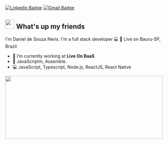 [![Linkedin Badge](https://img.shields.io/badge/-DanielNeris-blue?style=flat-square&logo=Linkedin&logoColor=white&link=https://www.linkedin.com/in/danielneris/)](link=https://www.linkedin.com/in/danielneris/)
[![Gmail Badge](https://img.shields.io/badge/-danielneris01@gmail.com-c14438?style=flat-square&logo=Gmail&logoColor=white&link=mailto:danielneris01@gmail.com)](mailto:danielneris01@gmail.com)

## <img src="https://media.giphy.com/media/hvRJCLFzcasrR4ia7z/giphy.gif" width="30px"> What's up my friends

I'm Daniel de Souza Neris.
I'm a full stack developer :computer:
📍 Live on Bauru-SP, Brazil

- :rocket:   I’m currently working at **Live On BaaS**
- :purple_heart:   JavaScriptm, Assemble.
- :computer:   JavaScript, Typescript, Node.js, ReactJS, React Native


<a href="https://github.com/DanielNeris/DanielNeris" title="Go to Source"><img width="100%" height="200" src="https://github-readme-stats.vercel.app/api?username=DanielNeris&show_icons=true&theme=gotham&count_private=true"></a>
